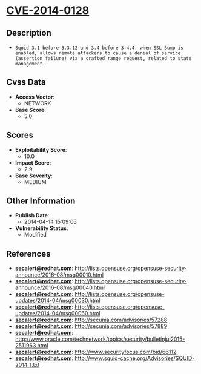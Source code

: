 
# [CVE-2014-0128](https://cve.mitre.org/cgi-bin/cvename.cgi?name=CVE-2014-0128)

## Description

- `Squid 3.1 before 3.3.12 and 3.4 before 3.4.4, when SSL-Bump is enabled, allows remote attackers to cause a denial of service (assertion failure) via a crafted range request, related to state management.`

## Cvss Data

- **Access Vector**:
  - NETWORK
- **Base Score**:
  - 5.0

## Scores

- **Exploitability Score**:
  - 10.0
- **Impact Score**:
  - 2.9
- **Base Severity**:
  - MEDIUM

## Other Information

- **Publish Date**:
  - 2014-04-14 15:09:05
- **Vulnerability Status**:
  - Modified

## References

- **secalert@redhat.com**: http://lists.opensuse.org/opensuse-security-announce/2016-08/msg00010.html
- **secalert@redhat.com**: http://lists.opensuse.org/opensuse-security-announce/2016-08/msg00040.html
- **secalert@redhat.com**: http://lists.opensuse.org/opensuse-updates/2014-04/msg00030.html
- **secalert@redhat.com**: http://lists.opensuse.org/opensuse-updates/2014-04/msg00060.html
- **secalert@redhat.com**: http://secunia.com/advisories/57288
- **secalert@redhat.com**: http://secunia.com/advisories/57889
- **secalert@redhat.com**: http://www.oracle.com/technetwork/topics/security/bulletinjul2015-2511963.html
- **secalert@redhat.com**: http://www.securityfocus.com/bid/66112
- **secalert@redhat.com**: http://www.squid-cache.org/Advisories/SQUID-2014_1.txt
